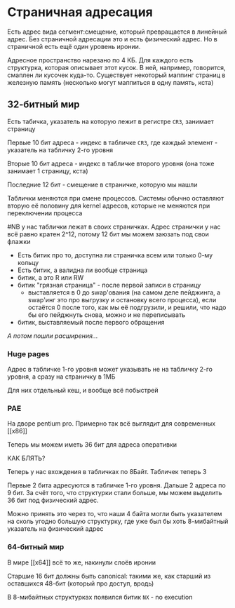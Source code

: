 # Страничная адресация

Есть адрес вида сегмент:смещение, который превращается в линейный адрес. Без страничной адресации это и есть физический адрес. Но в страничной есть ещё один уровень иронии.

Адресное пространство нарезано по 4 КБ. Для каждого есть структурка, которая описывает этот кусок. В ней, например, говорится, смаплен ли кусочек куда-то. Существует некоторый маппинг страниц в железную память (несколько могут маппиться в одну память, кста)

## 32-битный мир

Есть табичка, указатель на которую лежит в регистре `CR3`, занимает страницу

Первые 10 бит адреса - индекс в табличке `CR3`, где каждый элемент - указатель на табличку 2-го уровня

Вторые 10 бит адреса - индекс в табличке второго уровня (она тоже занимает 1 страницу, кста)

Последние 12 бит - смещение в страничке, которую мы нашли

Таблички меняются при смене процессов. Системы обычно оставляют вторую её половину для kernel адресов, которые не меняются при переключении процесса

#NB у нас таблички лежат в своих страничках. Адрес странички у нас всё равно кратен 2^12, потому 12 бит мы можем заюзать под свои флажки

* Есть битик про то, доступна ли страничка всем или только 0-му кольцу
* Есть битик, а валидна ли вообще страница
* битик, а это R или RW
* битик "грязная страница" - после первой записи в страницу
	* выставляется в 0 до swap'ования (на самом деле пейджинга, а swap'инг это про выгрузку и остановку всего процесса), если остаётся 0 после того, как мы её подгрузили, и решили, что надо бы его пейджнуть снова, можно и не переписывать
* битик, выставляемый после первого обращения


*А потом пошли расширения...*

### Huge pages
Адрес в табличке 1-го уровня может указывать не на табличку 2-го уровня, а сразу на страничку в 1МБ

Для них отдельный кеш, и вообще всё побыстрей

### PAE

На дворе pentium pro. Примерно так всё выглядит для современных [[x86]]

Теперь мы можем иметь 36 бит для адреса оперативки

КАК БЛЯТЬ?

Теперь у нас вхождения в табличках по 8Байт. Табличек теперь 3

Первые 2 бита адресуются в табличке 1-го уровня. Дальше 2 адреса по 9 бит. За счёт того, что структурки стали больше, мы можем выделить 36 бит под физический адрес.

Можно принять это через то, что наши 4 байта могли быть указателем на сколь угодно большую структурку, где уже был бы хоть 8-мибайтный указатель на физический адрес

### 64-битный мир

В мире [[x64]] всё то же, накинули слоёв иронии

Старшие 16 бит должны быть canonical: такими же, как старший из оставшихся 48-бит (который про доступ, вродь)

В 8-мибайтных структурках появился битик `NX` - no execution

